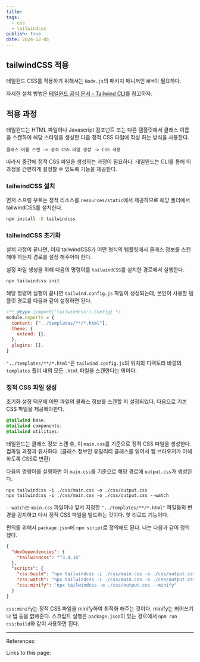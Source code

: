 ```yaml
---
title:
tags:
  - css
  - tailwindcss
publish: true
date: 2024-12-05
---
```


## tailwindCSS 적용

테일윈드 CSS를 적용하기 위해서는 `Node.js`의 패키지 매니저인 `NPM`이 필요하다.

자세한 설치 방법은 [테일윈드 공식 문서 - Tailwind CLI](https://tailwindcss.com/docs/installation)를 참고하자.

## 적용 과정

테일윈드는 HTML 파일이나 Javascript 컴포넌트 또는 다른 템플릿에서 클래스 이름을 스캔하여 해당 스타일을 생성한 다음 정적 CSS 파일에 작성 하는 방식을 사용한다.

```
클래스 이름 스캔 -> 정적 CSS 파일 생성 -> CSS 적용
```

따라서 중간에 정적 CSS 파일을 생성하는 과정이 필요하다. 테일윈드는 CLI를 통해 이 과정을 간편하게 설정할 수 있도록 기능을 제공한다.

### tailwindCSS 설치

먼저 스프링 부트는 정적 리소스를 `resources/static`에서 제공하므로 해당 폴더에서 tailwindCSS를 설치한다.

```bash
npm install -D tailwindcss
```

### tailwindCSS 초기화

설치 과정이 끝나면, 이제 tailwindCSS가 어떤 형식의 템플릿에서 클래스 정보를 스캔해야 하는지 경로를 설정 해주어야 한다.

설정 파일 생성을 위해 다음의 명령어를 `tailwindCSS`를 설치한 경로에서 실행한다.

```bash
npx tailwindcss init
```

해당 명령어 실행이 끝나면 `tailwind.config.js` 파일이 생성되는데, 본인이 사용할 템플릿 경로를 다음과 같이 설정하면 된다.

```js
/** @type {import('tailwindcss').Config} */
module.exports = {
  content: ["../templates/**/*.html"],
  theme: {
    extend: {},
  },
  plugins: [],
}
```

`"../templates/**/*.html"`은 `tailwind.config.js`의 위치의 디렉토리 바깥의 `templates` 폴더 내의 모든 `.html` 파일을 스캔한다는 의미다.

### 정적 CSS 파일 생성

초기화 설정 덕분에 어떤 파일의 클래스 정보를 스캔할 지 설정되었다. 다음으로 기본 CSS 파일을 제공해야한다.

```css title="resources/static/css/main.css"
@tailwind base;
@tailwind components;
@tailwind utilities;
```

테일윈드는 클래스 정보 스캔 후, 이 `main.css`를 기준으로 정적 CSS 파일을 생성한다. 컴파일 과정과 유사하다. (클래스 정보인 유틸리티 클래스를 읽어서 웹 브라우저가 이해하도록 CSS로 변환)

다음의 명령어를 실행하면 이 `main.css`를 기준으로 해당 경로에 `output.css`가 생성된다.

```
npx tailwindcss -i ./css/main.css -o ./css/output.css
npx tailwindcss -i ./css/main.css -o ./css/output.css --watch
```

`--watch`는 `main.css` 파일이나 앞서 지정한 `"../templates/**/*.html"` 파일들의 변경을 감지하고 다시 정적 CSS 파일을 빌드하는 것이다. 핫 리로드 기능이다.

편의를 위해서 `package.json`에 `npm script`로 정의해도 된다. 나는 다음과 같이 정의했다.

```json
{
  "devDependencies": {
    "tailwindcss": "^3.4.16"
  },
  "scripts": {
    "css:build": "npx tailwindcss -i ./css/main.css -o ./css/output.css",
    "css:watch": "npx tailwindcss -i ./css/main.css -o ./css/output.css --watch",
    "css:minify": "npx tailwindcss -o ./css/output.css --minify"
  }
}
```

`css:minify`는 정적 CSS 파일을 minify하여 최적화 해주는 것이다. minify는 띄어쓰기나 탭 등을 없애준다. 스크립트 실행은 `package.json`이 있는 경로에서 `npm run css:build`와 같이 사용하면 된다.

---

References:

Links to this page:
